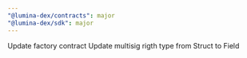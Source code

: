 ```yaml
---
"@lumina-dex/contracts": major
"@lumina-dex/sdk": major
---
```


Update factory contract
Update multisig rigth type from Struct to Field

